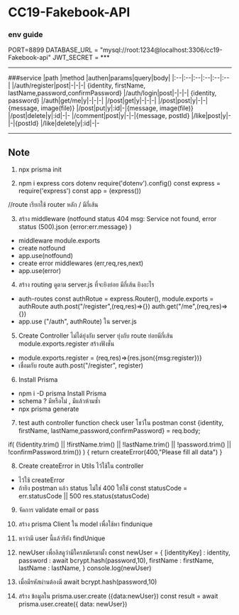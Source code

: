 CC19-Fakebook-API
===
### env guide
PORT=8899
DATABASE_URL = "mysql://root:1234@localhost:3306/cc19-Fakebook-api"
JWT_SECRET = ***

---
###service
|path |method |authen|params|query|body|
|:--|:--|:--|:--|:--|:-- |
|/auth/register|post|-|-|-| {identity, firstName, lastName,password,confirmPassword}
|/auth/login|post|-|-|-| {identity, password}
|/auth|get/me|y|-|-|-|
|/post|get|y|-|-|-|
|/post|post|y|-|-|{message, image(file)}
|/post|put|y|:id|-|{message, image(file)}
|/post|delete|y|:id|-|-
|/comment|post|y|-|-|{message, postId} 
|/like|post|y|-|-|{postId}
|/like|delete|y|:id|-|-

---
## Note
1. npx prisma init

2. npm i express cors dotenv
require('dotenv').config()
const express = require('express')
const app = (express()) 

//route
เรียกใช้ router หลัก / มีกี่เส้น

3. สร้าง middleware (notfound status 404 msg: Service not found, error status (500).json {error:err.message} )
- middleware module.exports
- create notfound
- app.use(notfound)
- create error middlewares (err,req,res,next)
- app.use(error)

4. สร้าง routing ดูตาม server.js ที่จะยิงย่อย มีกี่เส้น ยิงอะไร
- auth-routes const authRotue = express.Router(), module.exports = authRoute
auth.post("/register",(req,res)=>{})
auth.get("/me",(req,res)=>{})
- app.use ("/auth", authRoute) ใน server.js

5. Create Controller ไม่ได้ยุ่งกับ server ยุ่งกับ route ย่อยมีกี่เส้น module.exports.register สร้างฟังชั่น
- module.exports.register = (req,res)=>{res.json({msg:register})}
- เชื่อมกับ route auth.post("/register", register)

6. Install Prisma
- npm i -D prisma Install Prisma
- schema ? มีหรือไม่ , มีแล้วห้ามซ้ำ
- npx prisma generate

7. test auth controller function check user
โชว์ใน postman
const {identity, firstName, lastName,password,confirmPassword} = req.body;

if( (!identity.trim() || !firstName.trim() || !lastName.trim() || !password.trim() || !confirmPassword.trim()) ) {
        return createError(400,"Please fill all data")
       }

8. Create createError in Utils ไว้ใช้ใน controller
- ไว้ใช้ createError
- ถ้ายิง postman แล้ว status ไม่ใช่ 400 ให้ใช้ 
const statusCode = err.statusCode || 500
res.status(statusCode)

9. จัดการ validate email or pass

10. สร้าง prisma Client ใน model เพื่อใช้หา findunique

11. หาว่ามี user นี้แล้วรึยัง  findUnique

12. newUser เพื่อลิสดูว่ามีใครสมัครมามั้ง
        const newUser = {
            [identityKey] : identity,
            password : await bcrypt.hash(password,10),
            firstName : firstName,
            lastName : lastName,
        }
        console.log(newUser)

13. เมื่อมีรหัสผ่านต้องมี await bcrypt.hash(password,10)

14.  สร้าง ข้อมูลใน prisma.user.create ({data:newUser})
const result = await prisma.user.create({ data: newUser})